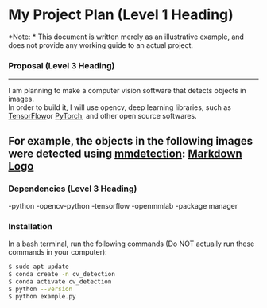 # My Project Plan (Level 1 Heading)

*Note: * This document is written merely as an illustrative example, and does not provide
any working guide to an actual project.

### Proposal (Level 3 Heading)
---
I am planning to make a computer vision software that detects objects in images.  
In order to build it, I will use opencv, deep learning libraries, such as [TensorFlow](https://www.tensorflow.org/)or [PyTorch](https://pytorch.org/), and other open source softwares.

For example, the objects in the following images were detected using [mmdetection](https://github.com/open-mmlab/mmdetection): 
[Markdown Logo](https://user-images.githubusercontent.com/12907710/137271636-56ba1cd2-b110-4812-8221-b4c120320aa9.png)  
---
### Dependencies (Level 3 Heading)  
-python
-opencv-python
-tensorflow
-openmmlab
-package manager

### Installation  
In a bash terminal, run the following commands (Do NOT actually run these commands in
your computer):
```sh
$ sudo apt update
$ conda create -n cv_detection
$ conda activate cv_detection
$ python --version
$ python example.py
```
